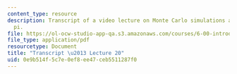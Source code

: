 ```yaml
---
content_type: resource
description: Transcript of a video lecture on Monte Carlo simulations and estimating
  pi.
file: https://ol-ocw-studio-app-qa.s3.amazonaws.com/courses/6-00-introduction-to-computer-science-and-programming-fall-2008/0e9b514f5c7e0ef8ee47ceb5511287f0_6-00F08-L20.pdf
file_type: application/pdf
resourcetype: Document
title: "Transcript \u2013 Lecture 20"
uid: 0e9b514f-5c7e-0ef8-ee47-ceb5511287f0
---
```

